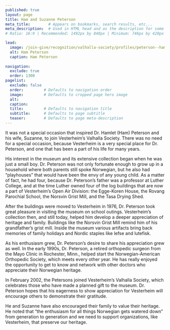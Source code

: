 ```yaml
---
published: true
layout: page
title: Ham and Suzanne Peterson
meta_title:        # Appears on bookmarks, search results, etc...
meta_description:  # Used in HTML head and as the description for some search engines
# Ratio: 16:9 | Recommended: 1492px by 840px | Minimum: 746px by 420px

lead:
  image: /join-give/recognition/valhalla-society/profiles/peterson--ham.jpg
  alt: Ham Peterson
  caption: Ham Peterson
  
navigation:
  exclude: true
  order: 1300
pagelist:
  exclude: false
  order:         # Defaults to navigation order  
  image:         # Defaults to cropped page hero image
  alt:
  caption:
  title:         # Defaults to navigation title
  subtitle:      # Defaults to page subtitle
  teaser:        # Defaults to page meta-description
---
```

It was not a special occasion that inspired Dr. Hamlet (Ham) Peterson and his wife, Suzanne, to join Vesterheim’s Valhalla Society. There was no need for a special occasion, because Vesterheim is a very special place for Dr. Peterson, and one that has been a part of his life for many years.

His interest in the museum and its extensive collection began when he was just a small boy. Dr. Peterson was not only fortunate enough to grow up in a household where both parents still spoke Norwegian, but he also had “playhouses” that would have been the envy of any young child. As a matter of fact, he had four, because Dr. Peterson’s father was a professor at Luther College, and at the time Luther owned four of the log buildings that are now a part of Vesterheim’s Open Air Division: the Egge-Koren House, the Rovang Parochial School, the Norsvin Grist Mill, and the Tasa Drying Shed.

After the buildings were moved to Vesterheim in 1976, Dr. Peterson took great pleasure in visiting the museum on school outings. Vesterheim’s collection then, and still today, helped him develop a deeper appreciation of heritage and family. Buildings like the Norsvin Grist Mill remind him of his grandfather’s grist mill. Inside the museum various artifacts bring back memories of family holidays and Nordic staples like lefse and lutefisk.

As his enthusiasm grew, Dr. Peterson’s desire to share his appreciation grew as well. In the early 1990s, Dr. Peterson, a retired orthopedic surgeon from the Mayo Clinic in Rochester, Minn., helped start the Norwegian-American Orthopedic Society, which meets every other year. He has really enjoyed the opportunity to get to know and network with other doctors who appreciate their Norwegian heritage.

In February 2002, the Petersons joined Vesterheim’s Valhalla Society, which celebrates those who have made a planned gift to the museum. Dr. Peterson hopes that his eagerness to show appreciation for Vesterheim will encourage others to demonstrate their gratitude.

He and Suzanne have also encouraged their family to value their heritage. He noted that “the enthusiasm for all things Norwegian gets watered down” from generation to generation and we need to support organizations, like Vesterheim, that preserve our heritage.